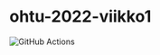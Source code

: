 # ohtu-2022-viikko1

![GitHub Actions](https://github.com/jerenuora/ohtu-2022-viikko1/workflows/CI/badge.svg)
